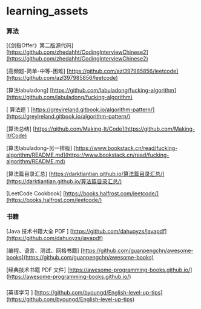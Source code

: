 # learning_assets

### 算法

[《剑指Offer》第二版源代码] [https://github.com/zhedahht/CodingInterviewChinese2](https://github.com/zhedahht/CodingInterviewChinese2)

[高频题-简单-中等-困难] [https://github.com/azl397985856/leetcode](https://github.com/azl397985856/leetcode)

[算法labuladong] [https://github.com/labuladong/fucking-algorithm](https://github.com/labuladong/fucking-algorithm)

[ 算法题 ] [https://greyireland.gitbook.io/algorithm-pattern/](https://greyireland.gitbook.io/algorithm-pattern/)

[算法总结] [https://github.com/Making-It/Code](https://github.com/Making-It/Code)

[算法labuladong-另一排版] [https://www.bookstack.cn/read/fucking-algorithm/README.md](https://www.bookstack.cn/read/fucking-algorithm/README.md)

[算法篇目录汇总] [https://darktiantian.github.io/算法篇目录汇总/](https://darktiantian.github.io/算法篇目录汇总/) 

[LeetCode Cookbook] [https://books.halfrost.com/leetcode/](https://books.halfrost.com/leetcode/)






### 书籍

[Java 技术书籍大全 PDF ] [https://github.com/dahuoyzs/javapdf](https://github.com/dahuoyzs/javapdf)

[编程、语言、测试、网格书籍]  [https://github.com/guanpengchn/awesome-books](https://github.com/guanpengchn/awesome-books)

[经典技术书籍 PDF 文件] [https://awesome-programming-books.github.io/] (https://awesome-programming-books.github.io/)

### 
[英语学习 ] [https://github.com/byoungd/English-level-up-tips](https://github.com/byoungd/English-level-up-tips)

